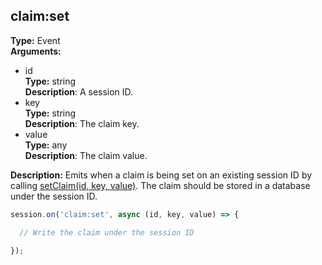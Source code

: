 ## claim:set

**Type:** Event  
**Arguments:**
  - id  
    **Type:** string  
    **Description**: A session ID.
  - key  
    **Type:** string  
    **Description**: The claim key.
  - value  
    **Type:** any  
    **Description**: The claim value.

**Description:** Emits when a claim is being set on an existing session ID by calling [setClaim(id, key, value)](../#setclaimid-key-value). The claim should be stored in a database under the session ID.

```ts
session.on('claim:set', async (id, key, value) => {

  // Write the claim under the session ID

});
```
